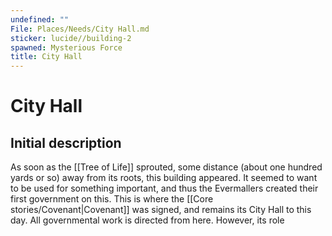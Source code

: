 ```yaml
---
undefined: ""
File: Places/Needs/City Hall.md
sticker: lucide//building-2
spawned: Mysterious Force
title: City Hall
---
```


# City Hall
## Initial description
As soon as the [[Tree of Life]] sprouted, some distance (about one hundred yards or so) away from its roots, this building appeared. It seemed to want to be used for something important, and thus the Evermallers created their first government on this. This is where the [[Core stories/Covenant|Covenant]] was signed, and remains its City Hall to this day. All governmental work is directed from here. However, its role 